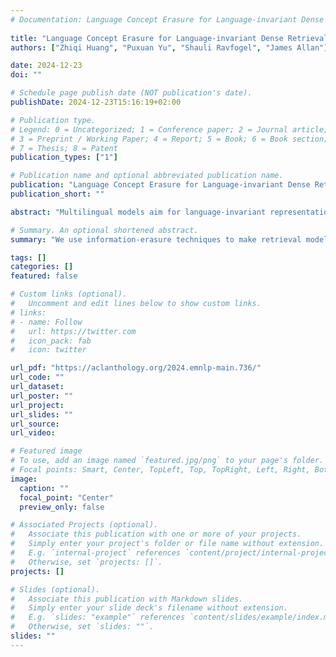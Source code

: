 ```yaml
---
# Documentation: Language Concept Erasure for Language-invariant Dense Retrieval:
 
title: "Language Concept Erasure for Language-invariant Dense Retrieval"
authors: ["Zhiqi Huang", "Puxuan Yu", "Shauli Ravfogel", "James Allan"]

date: 2024-12-23
doi: ""

# Schedule page publish date (NOT publication's date).
publishDate: 2024-12-23T15:16:19+02:00

# Publication type.
# Legend: 0 = Uncategorized; 1 = Conference paper; 2 = Journal article;
# 3 = Preprint / Working Paper; 4 = Report; 5 = Book; 6 = Book section;
# 7 = Thesis; 8 = Patent
publication_types: ["1"]

# Publication name and optional abbreviated publication name.
publication: "Language Concept Erasure for Language-invariant Dense Retrieval"
publication_short: ""

abstract: "Multilingual models aim for language-invariant representations but still prominently encode language identity. This, along with the scarcity of high-quality parallel retrieval data, limits their performance in retrieval. We introduce LANCER, a multi-task learning framework that improves language-invariant dense retrieval by reducing language-specific signals in the embedding space. Leveraging the notion of linear concept erasure, we design a loss function that penalizes cross-correlation between representations and their language labels. LANCER leverages only English retrieval data and general multilingual corpora, training models to focus on language-invariant retrieval by semantic similarity without necessitating a vast parallel corpus. Experimental results on various datasets show our method consistently improves over baselines, with extensive analyses demonstrating greater language agnosticism."

# Summary. An optional shortened abstract.
summary: "We use information-erasure techniques to make retrieval models more multilingual and language-invariant."

tags: []
categories: []
featured: false

# Custom links (optional).
#   Uncomment and edit lines below to show custom links.
# links:
# - name: Follow
#   url: https://twitter.com
#   icon_pack: fab
#   icon: twitter

url_pdf: "https://aclanthology.org/2024.emnlp-main.736/"
url_code: ""
url_dataset:
url_poster: ""
url_project:
url_slides: ""
url_source:
url_video: 

# Featured image
# To use, add an image named `featured.jpg/png` to your page's folder.
# Focal points: Smart, Center, TopLeft, Top, TopRight, Left, Right, BottomLeft, Bottom, BottomRight.
image:
  caption: ""
  focal_point: "Center"
  preview_only: false

# Associated Projects (optional).
#   Associate this publication with one or more of your projects.
#   Simply enter your project's folder or file name without extension.
#   E.g. `internal-project` references `content/project/internal-project/index.md`.
#   Otherwise, set `projects: []`.
projects: []

# Slides (optional).
#   Associate this publication with Markdown slides.
#   Simply enter your slide deck's filename without extension.
#   E.g. `slides: "example"` references `content/slides/example/index.md`.
#   Otherwise, set `slides: ""`.
slides: ""
---
```


